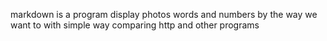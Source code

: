 markdown is a program display photos  words and numbers by the way we want to with simple way comparing http and other programs